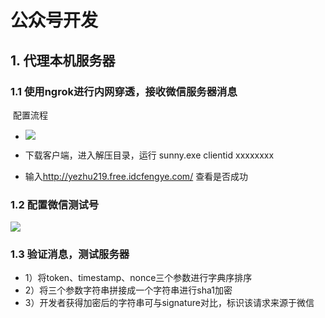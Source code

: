 # 公众号开发

## 1. 代理本机服务器

### 1.1  使用ngrok进行内网穿透，接收微信服务器消息

​        配置流程

- ![](D:\knowledge-point\knowledge-point\node\imgs\ngrok.png)

- 下载客户端，进入解压目录，运行 sunny.exe clientid  xxxxxxxx
- 输入<http://yezhu219.free.idcfengye.com/>   查看是否成功

### 1.2 配置微信测试号

![](D:\knowledge-point\knowledge-point\node\imgs\wechat.png)

### 1.3 验证消息，测试服务器

- 1）将token、timestamp、nonce三个参数进行字典序排序
-  2）将三个参数字符串拼接成一个字符串进行sha1加密 
- 3）开发者获得加密后的字符串可与signature对比，标识该请求来源于微信